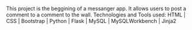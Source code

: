 This project is the beggining of a messanger app. It allows users to post a comment to a comment to the wall.
Technologies and Tools used: HTML | CSS | Bootstrap | Python | Flask | MySQL | MySQLWorkbench | Jinja2 
